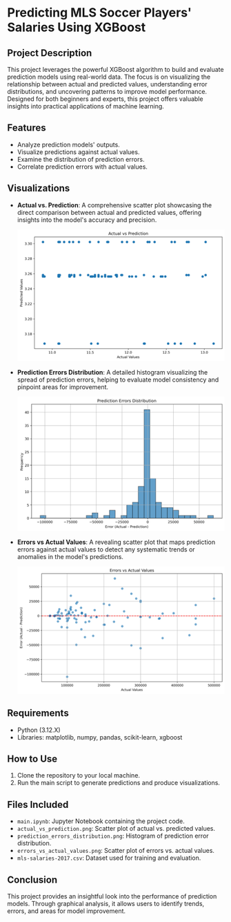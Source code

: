 # Predicting MLS Soccer Players' Salaries Using XGBoost

## Project Description
This project leverages the powerful XGBoost algorithm to build and evaluate prediction models using real-world data. The focus is on visualizing the relationship between actual and predicted values, understanding error distributions, and uncovering patterns to improve model performance. Designed for both beginners and experts, this project offers valuable insights into practical applications of machine learning.

## Features
- Analyze prediction models' outputs.
- Visualize predictions against actual values.
- Examine the distribution of prediction errors.
- Correlate prediction errors with actual values.

## Visualizations
- **Actual vs. Prediction**: A comprehensive scatter plot showcasing the direct comparison between actual and predicted values, offering insights into the model's accuracy and precision.

  ![Actual vs Prediction](U.S.%20Major%20Soccer%20League%20Analysis/actual_vs_prediction.png)

- **Prediction Errors Distribution**: A detailed histogram visualizing the spread of prediction errors, helping to evaluate model consistency and pinpoint areas for improvement.

  ![Prediction Errors Distribution](U.S.%20Major%20Soccer%20League%20Analysis/prediction_errors_distribution.png)

- **Errors vs Actual Values**: A revealing scatter plot that maps prediction errors against actual values to detect any systematic trends or anomalies in the model's predictions.

  ![Errors vs Actual Values](U.S.%20Major%20Soccer%20League%20Analysis/errors_vs_actual_values.png)

## Requirements
- Python (3.12.X)
- Libraries: matplotlib, numpy, pandas, scikit-learn, xgboost

## How to Use
1. Clone the repository to your local machine.
2. Run the main script to generate predictions and produce visualizations.

## Files Included
- `main.ipynb`: Jupyter Notebook containing the project code.
- `actual_vs_prediction.png`: Scatter plot of actual vs. predicted values.
- `prediction_errors_distribution.png`: Histogram of prediction error distribution.
- `errors_vs_actual_values.png`: Scatter plot of errors vs. actual values.
- `mls-salaries-2017.csv`: Dataset used for training and evaluation.

## Conclusion
This project provides an insightful look into the performance of prediction models. Through graphical analysis, it allows users to identify trends, errors, and areas for model improvement.
